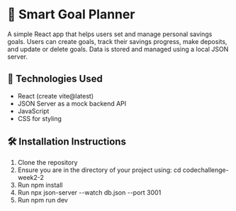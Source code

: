 # 🎯 Smart Goal Planner

A simple React app that helps users set and manage personal savings goals. Users can create goals, track their savings progress, make deposits, and update or delete goals. Data is stored and managed using a local JSON server.


## 🚀 Technologies Used

- React (create vite@latest)
- JSON Server as a mock backend API
- JavaScript 
- CSS for styling

## 🛠️ Installation Instructions

1. Clone the repository
2. Ensure you are in the directory of your project using: cd codechallenge-week2-2
3. Run npm install
4. Run npx json-server --watch db.json --port 3001
5. Run npm run dev
